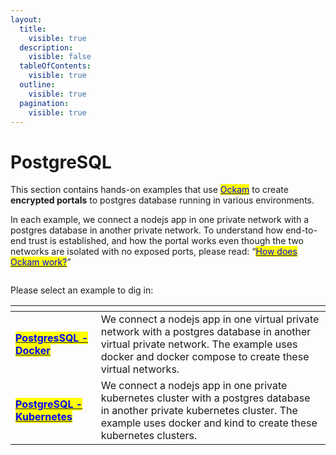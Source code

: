 ```yaml
---
layout:
  title:
    visible: true
  description:
    visible: false
  tableOfContents:
    visible: true
  outline:
    visible: true
  pagination:
    visible: true
---
```


# PostgreSQL

This section contains hands-on examples that use [<mark style="color:blue;">Ockam</mark>](../../../) to create **encrypted portals** to postgres database running in various environments.

In each example, we connect a nodejs app in one private network with a postgres database in another private network.  To understand how end-to-end trust is established, and how the portal works even though the two networks are isolated with no exposed ports, please read: “[<mark style="color:blue;">How does Ockam work?</mark>](../../../how-does-ockam-work.md)”

<figure><img src="../../../.gitbook/assets/Screenshot 2024-02-09 at 8.51.05 AM (3).png" alt=""><figcaption></figcaption></figure>

Please select an example to dig in:

<table data-card-size="large" data-view="cards"><thead><tr><th></th><th></th></tr></thead><tbody><tr><td><a href="docker.md"><mark style="color:blue;"><strong>PostgresSQL - Docker</strong></mark></a></td><td>We connect a nodejs app in one virtual private network with a postgres database in another virtual private network. The example uses docker and docker compose to create these virtual networks.</td></tr><tr><td><a href="kubernetes.md"><mark style="color:blue;"><strong>PostgreSQL - Kubernetes</strong></mark></a></td><td>We connect a nodejs app in one private kubernetes cluster with a postgres database in another private kubernetes cluster. The example uses docker and kind to create these kubernetes clusters.</td></tr></tbody></table>

